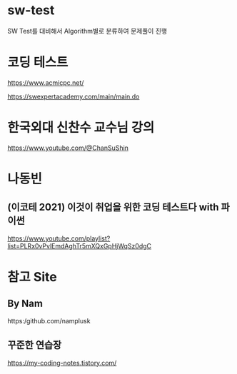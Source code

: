 # sw-test
SW Test를 대비해서 Algorithm별로 분류하여 문제풀이 진행

# 코딩 테스트
https://www.acmicpc.net/

https://swexpertacademy.com/main/main.do

# 한국외대 신찬수 교수님 강의
https://www.youtube.com/@ChanSuShin

# 나동빈
## (이코테 2021) 이것이 취업을 위한 코딩 테스트다 with 파이썬
https://www.youtube.com/playlist?list=PLRx0vPvlEmdAghTr5mXQxGpHjWqSz0dgC

# 참고 Site
## By Nam
https:/github.com/namplusk

## 꾸준한 연습장
https://my-coding-notes.tistory.com/
